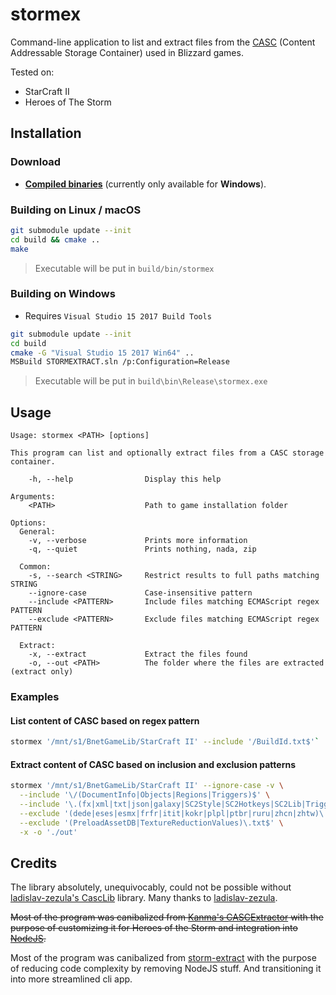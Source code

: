 # stormex

Command-line application to list and extract files from the [CASC](https://wowdev.wiki/CASC) (Content
Addressable Storage Container) used in Blizzard games.

Tested on:

* StarCraft II
* Heroes of The Storm

## Installation

### Download

* [**Compiled binaries**](https://github.com/Talv/stormex/releases/latest) (currently only available for __Windows__).

### Building on Linux / macOS

```sh
git submodule update --init
cd build && cmake ..
make
```

> Executable will be put in `build/bin/stormex`

### Building on Windows

* Requires `Visual Studio 15 2017 Build Tools`

```sh
git submodule update --init
cd build
cmake -G "Visual Studio 15 2017 Win64" ..
MSBuild STORMEXTRACT.sln /p:Configuration=Release
```

> Executable will be put in `build\bin\Release\stormex.exe`

## Usage

```
Usage: stormex <PATH> [options]

This program can list and optionally extract files from a CASC storage container.

    -h, --help                Display this help

Arguments:
    <PATH>                    Path to game installation folder

Options:
  General:
    -v, --verbose             Prints more information
    -q, --quiet               Prints nothing, nada, zip

  Common:
    -s, --search <STRING>     Restrict results to full paths matching STRING
    --ignore-case             Case-insensitive pattern
    --include <PATTERN>       Include files matching ECMAScript regex PATTERN
    --exclude <PATTERN>       Exclude files matching ECMAScript regex PATTERN

  Extract:
    -x, --extract             Extract the files found
    -o, --out <PATH>          The folder where the files are extracted (extract only)
```

### Examples

#### List content of CASC based on regex pattern

```sh
stormex '/mnt/s1/BnetGameLib/StarCraft II' --include '/BuildId.txt$'`
```

#### Extract content of CASC based on inclusion and exclusion patterns

```sh
stormex '/mnt/s1/BnetGameLib/StarCraft II' --ignore-case -v \
  --include '\/(DocumentInfo|Objects|Regions|Triggers)$' \
  --include '\.(fx|xml|txt|json|galaxy|SC2Style|SC2Hotkeys|SC2Lib|TriggerLib|SC2Interface|SC2Locale|SC2Components|SC2Layout)$' \
  --exclude '(dede|eses|esmx|frfr|itit|kokr|plpl|ptbr|ruru|zhcn|zhtw)\.sc2data' \
  --exclude '(PreloadAssetDB|TextureReductionValues)\.txt$' \
  -x -o './out'
```

## Credits

The library absolutely, unequivocably, could not be possible without
[ladislav-zezula's CascLib](https://github.com/ladislav-zezula/CascLib)
library. Many thanks to [ladislav-zezula](https://github.com/ladislav-zezula).

~~Most of the program was canibalized from
[Kanma's CASCExtractor](https://github.com/Kanma/CASCExtractor/) with the
purpose of customizing it for Heroes of the Storm and integration into
[NodeJS](https://www.nodejs.org).~~

Most of the program was canibalized from [storm-extract](https://github.com/nydus/storm-extract) with the purpose of reducing code complexity by removing NodeJS stuff. And transitioning it into more streamlined cli app.
